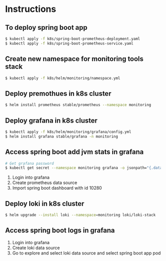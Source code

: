 # Instructions

## To deploy spring boot app

```bash
$ kubectl apply -f k8s/spring-boot-prometheus-deployment.yaml
$ kubectl apply -f k8s/spring-boot-prometheus-service.yaml
```

## Create new namespace for monitoring tools stack

```bash
$ kubectl apply -f k8s/helm/monitoring/namespace.yml
```

## Deploy premothues in k8s cluster

```bash
$ helm install prometheus stable/prometheus --namespace monitoring
```

## Deploy grafana in k8s cluster


```bash
$ kubectl apply -f k8s/helm/monitoring/grafana/config.yml
$ helm install grafana stable/grafana -n monitoring
```
## Access spring boot add jvm stats in grafana

```bash
# Get grafana password
$ kubectl get secret --namespace monitoring grafana -o jsonpath="{.data.admin-password}" | base64 --decode ; echo
```

1. Login into grafana
2. Create prometheus data source
3. Import spring boot dashboard with id 10280

## Deploy loki in k8s cluster


```bash
$ helm upgrade --install loki --namespace=monitoring loki/loki-stack
```
## Access spring boot logs in grafana

1. Login into grafana
2. Create loki data source
3. Go to explore and select loki data source and select spring boot app pod
